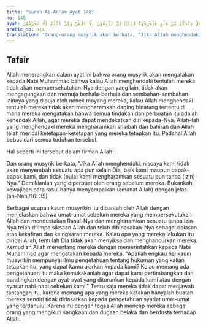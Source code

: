 ```yaml
---
title: "Surah Al-An'am Ayat 148"
no: 148
ayah: سَيَقُوْلُ الَّذِيْنَ اَشْرَكُوْا لَوْ شَاۤءَ اللّٰهُ مَآ اَشْرَكْنَا وَلَآ اٰبَاۤؤُنَا وَلَا حَرَّمْنَا مِنْ شَيْءٍۗ  كَذٰلِكَ كَذَّبَ الَّذِيْنَ مِنْ قَبْلِهِمْ حَتّٰى ذَاقُوْا بَأْسَنَاۗ قُلْ هَلْ عِنْدَكُمْ مِّنْ عِلْمٍ فَتُخْرِجُوْهُ لَنَاۗ اِنْ تَتَّبِعُوْنَ اِلَّا الظَّنَّ وَاِنْ اَنْتُمْ اِلَّا تَخْرُصُوْنَ
arabic_no: ١٤٨
translation: "Orang-orang musyrik akan berkata, “Jika Allah menghendaki, tentu kami tidak akan mempersekutukan-Nya, begitu pula nenek moyang kami, dan kami tidak akan mengharamkan apa pun.” Demikian pula orang-orang sebelum mereka yang telah mendustakan (para rasul) sampai mereka merasakan azab Kami. Katakanlah (Muhammad), “Apakah kamu mempunyai pengetahuan yang dapat kamu kemukakan kepada kami? Yang kamu ikuti hanya persangkaan belaka, dan kamu hanya mengira.”"
---
```


## Tafsir

Allah menerangkan dalam ayat ini bahwa orang musyrik akan mengatakan kepada Nabi Muhammad bahwa kalau Allah menghendaki tentulah mereka tidak akan mempersekutukan-Nya dengan yang lain, tidak akan mengagungkan dan memuja berhala-berhala dan sembahan-sembahan lainnya yang dipuja oleh nenek moyang mereka, kalau Allah menghendaki tentulah mereka tidak akan mengharamkan daging binatang tertentu di mana mereka mengatakan bahwa semua tindakan dan perbuatan itu adalah kehendak Allah, agar mereka dapat mendekatkan diri kepada-Nya. Allah-lah yang menghendaki mereka mengharamkan shaibah dan bahirah dan Allah telah meridai ketetapan-ketetapan yang mereka tetapkan itu. Padahal Allah bebas dari semua tuduhan tersebut.

Hal seperti ini tersebut dalam firman Allah: 

Dan orang musyrik berkata, "Jika Allah menghendaki, niscaya kami tidak akan menyembah sesuatu apa pun selain Dia, baik kami maupun bapak-bapak kami, dan tidak (pula) kami mengharamkan sesuatu pun tanpa (izin)-Nya." Demikianlah yang diperbuat oleh orang sebelum mereka. Bukankah kewajiban para rasul hanya menyampaikan (amanat Allah) dengan jelas. (an-Nahl/16: 35)

Berbagai ucapan kaum musyrikin itu dibantah oleh Allah dengan menjelaskan bahwa umat-umat sebelum mereka yang mempersekutukan Allah dan mendustakan Rasul-Nya dan mengharamkan sesuatu tanpa izin-Nya telah ditimpa siksaan Allah dan telah dibinasakan-Nya sebagai balasan atas kekafiran dan keingkaran mereka. Kalau apa yang mereka lakukan itu diridai Allah, tentulah Dia tidak akan menyiksa dan menghancurkan mereka. Kemudian Allah menentang mereka dengan memerintahkan kepada Nabi Muhammad agar mengatakan kepada mereka, "Apakah engkau hai kaum musyrikin mempunyai ilmu pengetahuan tentang hukuman yang kalian tetapkan itu, yang dapat kamu ajarkan kepada kami? Kalau memang ada pengetahuan itu maka kemukakanlah agar dapat kami pertimbangkan dan bandingkan dengan ayat-ayat yang diturunkan kepada kami atau dengan syariat nabi-nabi sebelum kami." Tentu saja mereka tidak dapat menjawab tantangan itu, karena memang apa yang mereka katakan hanyalah buatan mereka sendiri tidak didasarkan kepada pengetahuan syariat umat-umat yang terdahulu. Karena itu dengan tegas Allah mencap mereka sebagai orang yang mengikuti sangkaan dan dugaan belaka dan berdusta terhadap Allah.